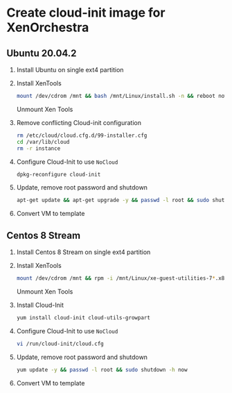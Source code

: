 # Create cloud-init image for XenOrchestra

## Ubuntu 20.04.2

1. Install Ubuntu on single ext4 partition
2. Install XenTools

    ```bash
    mount /dev/cdrom /mnt && bash /mnt/Linux/install.sh -n && reboot now
    ```

    Unmount Xen Tools

3. Remove conflicting Cloud-init configuration

    ```bash
    rm /etc/cloud/cloud.cfg.d/99-installer.cfg
    cd /var/lib/cloud
    rm -r instance
    ```

4. Configure Cloud-Init to use ```NoCloud```

    ```bash
    dpkg-reconfigure cloud-init
    ```

5. Update, remove root password and shutdown

    ```bash
    apt-get update && apt-get upgrade -y && passwd -l root && sudo shutdown -h now
    ```

6. Convert VM to template

## Centos 8 Stream

1. Install Centos 8 Stream on single ext4 partition
2. Install XenTools

    ```bash
    mount /dev/cdrom /mnt && rpm -i /mnt/Linux/xe-guest-utilities-7*.x86_64.rpm && reboot now
    ```

    Unmount Xen Tools
3. Install Cloud-Init

    ```bash
    yum install cloud-init cloud-utils-growpart
    ```

4. Configure Cloud-Init to use ```NoCloud```

    ```bash
    vi /run/cloud-init/cloud.cfg
    ```

5. Update, remove root password and shutdown

    ```bash
    yum update -y && passwd -l root && sudo shutdown -h now
    ```

6. Convert VM to template
